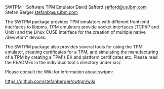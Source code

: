 SWTPM - Software TPM Emulator
      David Safford safford@us.ibm.com
      Stefan Berger stefanb@us.ibm.com

The SWTPM package provides TPM emulators with different front-end interfaces
to libtpms. TPM emulators provide socket interfaces (TCP/IP and Unix) and
the Linux CUSE interface for the creation of multiple native /dev/vtpm* devices.

The SWTPM package also provides several tools for using the TPM emulator,
creating certificates for a TPM, and simulating the manufacturing of
a TPM by creating a TPM's EK and platform certificates etc. Please read 
the READMEs in the individual tool's directory under src/.

Please consult the Wiki for information about swtpm:

   https://github.com/stefanberger/swtpm/wiki
